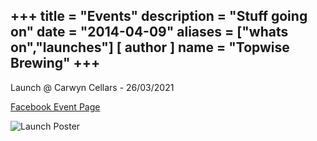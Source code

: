 +++
title = "Events"
description = "Stuff going on"
date = "2014-04-09"
aliases = ["whats on","launches"]
[ author ]
  name = "Topwise Brewing"
+++
---
Launch @ Carwyn Cellars - 26/03/2021

[Facebook Event Page](https://www.facebook.com/events/348532726453370)

![Launch Poster](/images/launch.png)
